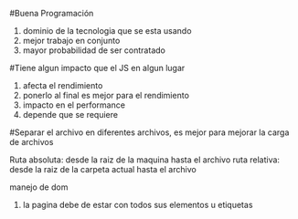 #Buena Programación
1. dominio de la tecnologia que se esta usando
2. mejor trabajo en conjunto
3. mayor probabilidad de ser contratado

#Tiene algun impacto que el JS en algun lugar
1. afecta el rendimiento
2. ponerlo al final es mejor para el rendimiento
3. impacto en el performance
4. depende que se requiere

#Separar el archivo en diferentes archivos, es mejor para mejorar la carga de archivos

Ruta absoluta: desde la raiz de la maquina hasta el archivo
ruta relativa: desde la raiz de la carpeta actual hasta el archivo

manejo de dom
1. la pagina debe de estar con todos sus elementos u etiquetas